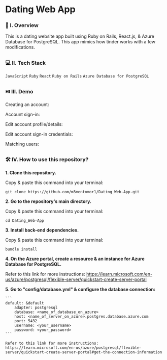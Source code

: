 # Dating Web App

### 🧐 I. Overview
This is a dating website app built using Ruby on Rails, React.js, & Azure Database for PostgreSQL. This app mimics how tinder works with a few modifications. 

##

### 💻 II. Tech Stack
``JavaScript`` ``Ruby`` ``React`` ``Ruby on Rails`` ``Azure Database for PostgreSQL``

##

### ⏯️ III. Demo

Creating an account:

Account sign-in:

Edit account profile/details:

Edit account sign-in credentials:

Matching users:

##

### 🛠️ IV. How to use this repository?

**1. Clone this repository.**

   Copy & paste this command into your terminal: 
   ```
   git clone https://github.com/m3mentomor1/Dating_Web-App.git
   ```

**2. Go to the repository's main directory.**

   Copy & paste this command into your terminal: 
   ```
   cd Dating_Web-App
   ```

**3. Install back-end dependencies.**

   Copy & paste this command into your terminal: 
   ```
   bundle install
   ```

**4. On the Azure portal, create a resource & an instance for Azure Database for PostgreSQL.**

   Refer to this link for more instructions: 
   https://learn.microsoft.com/en-us/azure/postgresql/flexible-server/quickstart-create-server-portal
   
**5. Go to "config/database.yml" & configure the database connection:**
    
    ```
    default: &default
        adapter: postgresql
        database: <name_of_database_on_azure>
        host: <name_of_server_on_azure>.postgres.database.azure.com
        port: 5432
        username: <your_username>
        password: <your_password>
    ```

    Refer to this link for more instructions: 
    https://learn.microsoft.com/en-us/azure/postgresql/flexible-server/quickstart-create-server-portal#get-the-connection-information

